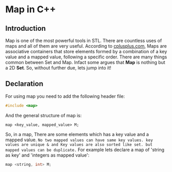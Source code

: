 # Map in C++

## Introduction

Map is one of the most powerful tools in STL. There are countless uses of maps and all of them are very useful. According to [cplusplus.com](http://www.cplusplus.com/reference/map/map/), Maps are associative containers that store elements formed by a combination of a key value and a mapped value, following a specific order. There are many things common between Set and Map. Infact some argues that **Map** is nothing but a 2D **Set**. So, without further due, lets jump into it!

## Declaration
For using map you need to add the following header file:
```cpp 
#include <map>
```
And the general structure of map is:
```
map <key_value, mapped_value> M;
```
So, in a map, There are some elements which has a key value and a mapped value. ```No two mapped values can have same key values. key values are unique & and Key values are also sorted like set. but mapped values can be duplicate.``` For example lets declare a map of 'string as key' and 'integers as mapped value':
```cpp
map <string, int> M;
```
